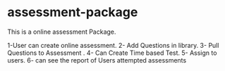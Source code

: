 assessment-package
==================
This is a online assessment Package.

1-User can create online assessment.
2- Add Questions in library.
3- Pull Questions to Assessment .
4- Can Create Time based Test.
5- Assign to users.
6- can see the report of Users attempted assessments
